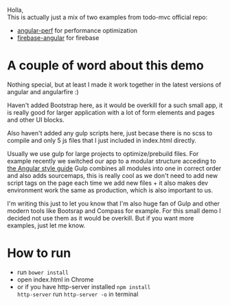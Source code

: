 Holla,  
This is actually just a mix of two examples from todo-mvc official repo:
 
 - [angular-perf](https://github.com/tastejs/todomvc/tree/gh-pages/architecture-examples/angularjs-perf)  for performance optimization 
 - [firebase-angular](https://github.com/tastejs/todomvc/tree/gh-pages/labs/architecture-examples/firebase-angular) for firebase

# A couple of word about this demo

Nothing special, but at least I made it work together in the latest versions of angular and angularfire :)
 
Haven't added Bootstrap here, as it would be overkill for a such small app, it is really good for larger application with a lot of form elements and pages and other UI blocks.
   
Also haven't added any gulp scripts here, just becase there is no scss to compile and only 5 js files that I just included in index.html directly.

Usually we use gulp for large projects to optimize/prebuild files. For example recently we switched our app to a modular structure acceding to [the Angular style guide](https://github.com/mgechev/angularjs-style-guide)
Gulp combines all modules into one in correct order and also adds sourcemaps, this is really cool as we don't need to add new script 
tags on the page each time we add new files + it also makes dev environment work the same as production, which is also important to us.
 
I'm writing this just to let you know that I'm also huge fan of Gulp and other modern tools like Bootsrap and Compass for example.
For this small demo I decided not use them as it would be overkill. But if you want more examples, just let me know.
 
# How to run     
 - run <code>bower install</code>
 - open index.html in Chrome 
 - or if you have http-server installed <code>npm install http-server</code> run <code>http-server -o</code> in terminal
 
 
 
 
 
